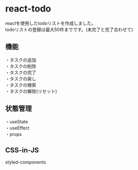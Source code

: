# react-todo  
reactを使用したtodoリストを作成しました。  
todoリストの登録は最大50件までです。(未完了と完了合わせて)

## 機能
・タスクの追加  
・タスクの削除  
・タスクの完了  
・タスクの戻し  
・タスクの検索  
・タスクの解除(リセット)  

## 状態管理  
・useState  
・useEffect  
・props  

## CSS-in-JS  
styled-components
